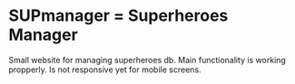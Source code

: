 # SUPmanager = Superheroes Manager
Small website for managing superheroes db.
Main functionality is working propperly. 
Is not responsive yet for mobile screens.

